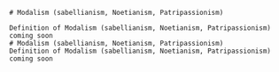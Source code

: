 
    # Modalism (sabellianism, Noetianism, Patripassionism)

    Definition of Modalism (sabellianism, Noetianism, Patripassionism) coming soon
    # Modalism (sabellianism, Noetianism, Patripassionism)
    Definition of Modalism (sabellianism, Noetianism, Patripassionism) coming soon